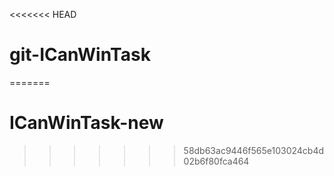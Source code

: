 <<<<<<< HEAD
# git-ICanWinTask
=======
# ICanWinTask-new
>>>>>>> 58db63ac9446f565e103024cb4d02b6f80fca464
